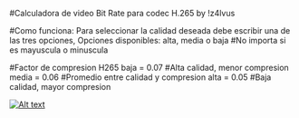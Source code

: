 #Calculadora de video Bit Rate para codec H.265 by !z4lvus

#Como funciona:
Para seleccionar la calidad deseada debe escribir una de las tres opciones,
Opciones disponibles: alta, media o baja     #No importa si es mayuscula o minuscula

#Factor de compresion H265
baja = 0.07                              #Alta calidad, menor compresion
media = 0.06                             #Promedio entre calidad y compresion
alta = 0.05                              #Baja calidad, mayor compresion

[![Alt text](http://i3.ytimg.com/vi/XiKHIEtQfdE/hqdefault.jpg)](https://www.youtube.com/watch?v=XiKHIEtQfdE)
